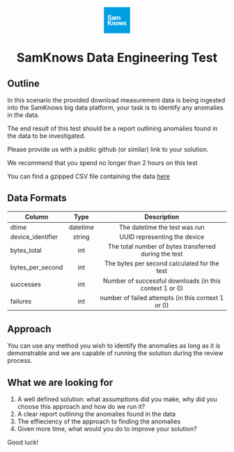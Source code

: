 <div align="center">
  <img src="samknows.png" align="center" width="60">
  <h1 align="center">SamKnows Data Engineering Test</h1>
</div>

## Outline

In this scenario the provided download measurement data is being ingested into the SamKnows big data platform, your task is to identify any anomalies in the data. 

The end result of this test should be a report outlining anomalies found in the data to be investigated. 

Please provide us with a public github (or similar) link to your solution.

We recommend that you spend no longer than 2 hours on this test

You can find a gzipped CSV file containing the data <a href="https://files.samknows.com/~techtests/data_engineering.csv.gz">here</a>

## Data Formats

| Column            | Type     | Description                                                 |
| ------------------|:--------:| :----------------------------------------------------------:|
| dtime             | datetime | The datetime the test was run                               |
| device_identifier | string   |   UUID representing the device                              |
| bytes_total       | int      |    The total number of bytes transferred during the test    |
| bytes_per_second  | int      |    The bytes per second calculated for the test             |
| successes         | int      |    Number of successful downloads (in this context 1 or 0)  |
| failures          | int      |    number of failed attempts (in this context 1 or 0)       |

## Approach

You can use any method you wish to identify the anomalies as long as it is demonstrable and we are capable of running the solution during the review process.

## What we are looking for

1. A well defined solution: what assumptions did you make, why did you choose this approach and how do we run it?
2. A clear report outlining the anomalies found in the data
3. The effieciency of the approach to finding the anomalies
4. Given more time, what would you do to improve your solution?

Good luck!
